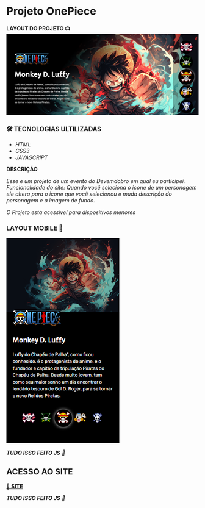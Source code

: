 # **Projeto OnePiece**

**LAYOUT DO PROJETO 📺**
![](/src/assets/img/layout.png)

### 🛠️ **TECNOLOGIAS ULTILIZADAS**

- _HTML_
- _CSS3_
- _JAVASCRIPT_

**DESCRIÇÃO**

_Esse e um projeto de um evento do Devemdobro em qual eu participei._<br/>
_Funcionalidade do site: Quando você seleciona o icone de um personagem ele altera para o icone que você selecionou e muda descrição do personagem e a imagem de fundo._<br/>

_O Projeto está acessível para dispositivos menores_

### **LAYOUT MOBILE 📱**

![LAYOUT MOBILE](/src/assets/img/layout_mobile.png)

_**TUDO ISSO FEITO JS** 🫡_

## **ACESSO AO SITE**

[**🚀 SITE**](https://onepieceprojeto.netlify.app/)

_**TUDO ISSO FEITO JS** 🫡_
